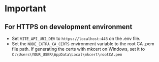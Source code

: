 # Important
## For HTTPS on development environment
* Set `VITE_API_URI_DEV` to `https://localhost:443` on the .env file.
* Set the `NODE_EXTRA_CA_CERTS` environment variable to the root CA .pem file path. If generating the certs with mkcert on Windows, set it to `C:\Users\YOUR_USER\AppData\Local\mkcert\rootCA.pem`